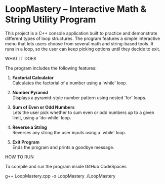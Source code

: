 # LoopMastery – Interactive Math & String Utility Program

This project is a C++ console application built to practice and demonstrate different types of loop structures. The program features a simple interactive menu that lets users choose from several math and string-based tools. It runs in a loop, so the user can keep picking options until they decide to exit.

WHAT IT DOES

The program includes the following features:

1. **Factorial Calculator**  
   Calculates the factorial of a number using a 'while' loop.

2. **Number Pyramid**  
   Displays a pyramid-style number pattern using nested 'for' loops.

3. **Sum of Even or Odd Numbers**  
   Lets the user pick whether to sum even or odd numbers up to a given limit, using a 'do-while' loop.

4. **Reverse a String**  
   Reverses any string the user inputs using a 'while' loop.

5. **Exit Program**  
   Ends the program and prints a goodbye message.

HOW TO RUN

To compile and run the program inside GitHub CodeSpaces

g++ LoopMastery.cpp -o LoopMastery
./LoopMastery  
